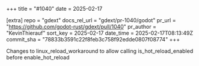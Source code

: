 +++
title = "#1040"
date = 2025-02-17

[extra]
repo = "gdext"
docs_rel_url = "gdext/pr-1040/godot"
pr_url = "https://github.com/godot-rust/gdext/pull/1040"
pr_author = "KevinThierauf"
sort_key = 2025-02-17
date_time = 2025-02-17T08:13:49Z
commit_sha = "78833b3591c22f8feb3c758f92edde0807f08774"
+++

Changes to linux_reload_workaround to allow calling is_hot_reload_enabled before enable_hot_reload
